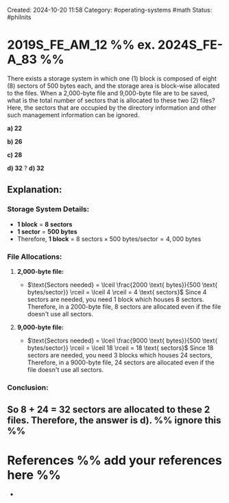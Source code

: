 Created: 2024-10-20 11:58
Category: #operating-systems #math 
Status: #philnits



# 2019S_FE_AM_12 %% ex. 2024S_FE-A_83 %%

There exists a storage system in which one (1) block is composed of eight (8) sectors of 500 bytes each, and the storage area is block-wise allocated to the files. When a 2,000-byte file and 9,000-byte file are to be saved, what is the total number of sectors that is allocated to these two (2) files? Here, the sectors that are occupied by the directory information and other such management information can be ignored. 

**a) 22** 

**b) 26** 

**c) 28** 

**d) 32**
?
**d) 32**
## **Explanation:**

### Storage System Details:

- **1 block** = **8 sectors**
- **1 sector** = **500 bytes**
- Therefore, **1 block** = $8 \text{ sectors} \times 500 \text{ bytes/sector} = 4,000 \text{ bytes}$

### File Allocations:

1. **2,000-byte file:**
    
    - $\text{Sectors needed} = \lceil \frac{2000 \text{ bytes}}{500 \text{ bytes/sector}} \rceil = \lceil 4 \rceil = 4 \text{ sectors}$
	Since 4 sectors are needed, you need 1 block which houses 8 sectors. Therefore, in a 2000-byte file, 8 sectors are allocated even if the file doesn't use all sectors.
2. **9,000-byte file:**
    
    - $\text{Sectors needed} = \lceil \frac{9000 \text{ bytes}}{500 \text{ bytes/sector}} \rceil = \lceil 18 \rceil = 18 \text{ sectors}$
    Since 18 sectors are needed, you need 3 blocks which houses 24 sectors, Therefore, in a 9000-byte file, 24 sectors are allocated even if the file doesn't use all sectors.

### **Conclusion:**

So 8 + 24 = 32 sectors are allocated to these 2 files.
Therefore, the answer is **d)**.
%% ignore this %%
---









# References %% add your references here %%
- 